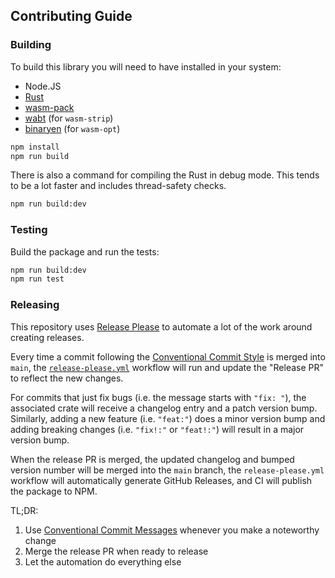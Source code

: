 ## Contributing Guide

### Building

To build this library you will need to have installed in your system:

* Node.JS
* [Rust][Rust]
* [wasm-pack][wasm-pack]
* [wabt][wabt] (for `wasm-strip`)
* [binaryen][binaryen] (for `wasm-opt`)

```sh
npm install
npm run build
```

There is also a command for compiling the Rust in debug mode. This tends to be
a lot faster and includes thread-safety checks.

```sh
npm run build:dev
```

### Testing

Build the package and run the tests:

```sh
npm run build:dev
npm run test
```

### Releasing

This repository uses [Release Please][release-please] to automate a lot of the
work around creating releases.

Every time a commit following the [Conventional Commit Style][conv] is merged
into `main`, the [`release-please.yml`](.github/workflows/release-please.yml)
workflow will run and update the "Release PR" to reflect the new changes.

For commits that just fix bugs (i.e. the message starts with `"fix: "`), the
associated crate will receive a changelog entry and a patch version bump.
Similarly, adding a new feature (i.e. `"feat:"`) does a minor version bump and
adding breaking changes (i.e. `"fix!:"` or `"feat!:"`) will result in a major
version bump.

When the release PR is merged, the updated changelog and bumped version number
will be merged into the `main` branch, the `release-please.yml` workflow will
automatically generate GitHub Releases, and CI will publish the package to NPM.

TL;DR:

1. Use [Conventional Commit Messages][conv] whenever you make a noteworthy change
2. Merge the release PR when ready to release
3. Let the automation do everything else

[binaryen]: https://github.com/WebAssembly/binaryen
[conv]: https://www.conventionalcommits.org/en/v1.0.0/
[release-please]: https://github.com/googleapis/release-please
[Rust]: https://www.rust-lang.org/
[wabt]: https://github.com/WebAssembly/wabt
[wasm-pack]: https://rustwasm.github.io/wasm-pack/
